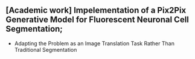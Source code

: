 ## [Academic work] Impelementation of a Pix2Pix Generative Model for Fluorescent Neuronal Cell Segmentation;  
- Adapting the Problem as an Image Translation Task Rather Than Traditional Segmentation
